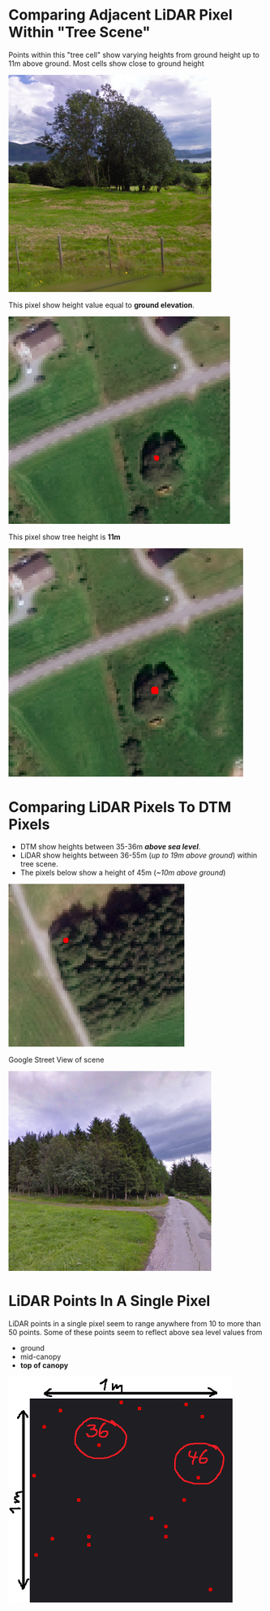 # Comparing Adjacent LiDAR Pixel Within "Tree Scene"

Points within this "tree cell" show varying heights from ground height up to 11m above ground. Most cells show close to ground height

<img src="images/TREE.PNG" alt="tree" width="400"/>

This pixel show height value equal to **ground elevation**.


![Ground height](images/G28_T28.PNG)

This pixel show tree height is **11m**


![11m high](images/G28_T39.PNG)


# Comparing LiDAR Pixels To DTM Pixels

- DTM show heights between 35-36m ***above sea level***. 
- LiDAR show heights between 36-55m (*up to 19m above ground*) within tree scene. 
- The pixels below show a height of 45m (*~10m above ground*) 

![11m high](images/G34_T45.PNG)

Google Street View of scene

<img src="images/tree_scene.PNG" alt="Tree scene" width="400"/>


# LiDAR Points In A Single Pixel

LiDAR points in a single pixel seem to range anywhere from 10 to more than 50 points. Some of these points seem to reflect above sea level values from  
- ground
- mid-canopy 
- **top of canopy**  

![Las points in a single image cell](images/single_pixel_with_las2.png)